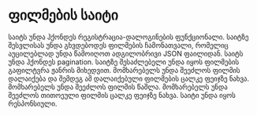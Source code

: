 # ფილმების საიტი

საიტს უნდა ჰქონდეს რეგისტრაცია-დალოგინების ფუნქციონალი. 
საიტზე შესვლისას უნდა გხვდებოდეს ფილმების ჩამონათვალი, რომელიც აუცილებლად უნდა წამოიღოთ ადგილობრივი JSON ფაილიდან. 
საიტს უნდა ჰქონდეს pagination.
საიტზე შესაძლებელი უნდა იყოს ფილმების გაფილტვრა ჟანრის მიხედვით.
მომხარებელს უნდა შეეძლოს ფილმის დალაიქება და შემდეგ ამ დალაიქებული ფილმების ცალკე ფეიჯზე ნახვა.
მომხარებელს უნდა შეეძლოს ფილმის წაშლა.
მომხარებელს უნდა შეეძლოს თითოეული ფილმის ცალკე ფეიჯზე ნახვა.
საიტი უნდა იყოს რესპონსიული.
